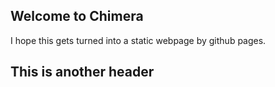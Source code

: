 ## Welcome to Chimera

I hope this gets turned into a static webpage by github pages.

## This is another header

